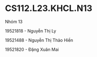 # CS112.L23.KHCL.N13
Nhóm 13
<p> 19521818 - Nguyễn Thị Ly </p>
<p> 19521488 - Nguyễn Thị Thảo Hiền </p>
<p> 19521820 - Đặng Xuân Mai </p>

